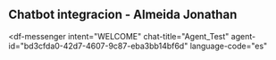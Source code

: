 ## Chatbot integracion - Almeida Jonathan
<script src="https://www.gstatic.com/dialogflow-console/fast/messenger/bootstrap.js?v=1"></script>
<df-messenger
  intent="WELCOME"
  chat-title="Agent_Test"
  agent-id="bd3cfda0-42d7-4607-9c87-eba3bb14bf6d"
  language-code="es"
></df-messenger>
